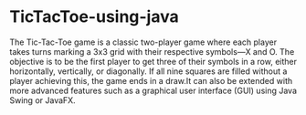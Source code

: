 # TicTacToe-using-java
The Tic-Tac-Toe game is a classic two-player game where each player takes turns marking a 3x3 grid with their respective symbols—X and O. The objective is to be the first player to get three of their symbols in a row, either horizontally, vertically, or diagonally. If all nine squares are filled without a player achieving this, the game ends in a draw.It can also be extended with more advanced features such as a graphical user interface (GUI) using Java Swing or JavaFX.
